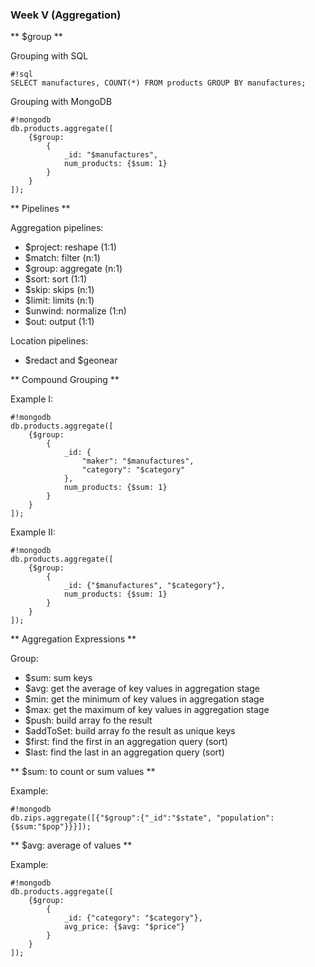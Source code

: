 ### Week V (Aggregation) ###

** $group **

Grouping with SQL
```
#!sql
SELECT manufactures, COUNT(*) FROM products GROUP BY manufactures;
```

Grouping with MongoDB
```
#!mongodb
db.products.aggregate([
	{$group: 
		{
			_id: "$manufactures", 
			num_products: {$sum: 1}
		}
	}
]);
```

** Pipelines **

Aggregation pipelines:

* $project: reshape (1:1)
* $match: filter (n:1)
* $group: aggregate (n:1)
* $sort: sort (1:1)
* $skip: skips (n:1)
* $limit: limits (n:1)
* $unwind: normalize (1:n)
* $out: output (1:1)

Location pipelines:

* $redact and $geonear

** Compound Grouping **

Example I:
```
#!mongodb
db.products.aggregate([
	{$group: 
		{
			_id: {
				"maker": "$manufactures",
				"category": "$category"
			}, 
			num_products: {$sum: 1}
		}
	}
]);
```

Example II:
```
#!mongodb
db.products.aggregate([
	{$group: 
		{
			_id: {"$manufactures", "$category"}, 
			num_products: {$sum: 1}
		}
	}
]);
```

** Aggregation Expressions **

Group:

* $sum: sum keys
* $avg: get the average of key values in aggregation stage
* $min: get the minimum of key values in aggregation stage
* $max: get the maximum of key values in aggregation stage
* $push: build array fo the result
* $addToSet: build array fo the result as unique keys
* $first: find the first in an aggregation query (sort)
* $last: find the last in an aggregation query (sort)

** $sum: to count or sum values **

Example:
```
#!mongodb
db.zips.aggregate([{"$group":{"_id":"$state", "population":{$sum:"$pop"}}}]);
```

** $avg: average of values **

Example:
```
#!mongodb
db.products.aggregate([
	{$group: 
		{
			_id: {"category": "$category"}, 
			avg_price: {$avg: "$price"}
		}
	}
]);
```